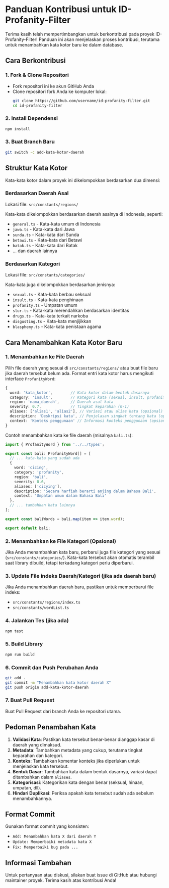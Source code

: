 # Panduan Kontribusi untuk ID-Profanity-Filter

Terima kasih telah mempertimbangkan untuk berkontribusi pada proyek ID-Profanity-Filter! Panduan ini akan menjelaskan proses kontribusi, terutama untuk menambahkan kata kotor baru ke dalam database.

## Cara Berkontribusi

### 1. Fork & Clone Repositori

- Fork repositori ini ke akun GitHub Anda
- Clone repositori fork Anda ke komputer lokal:
  ```bash
  git clone https://github.com/username/id-profanity-filter.git
  cd id-profanity-filter
  ```

### 2. Install Dependensi

```bash
npm install
```

### 3. Buat Branch Baru

```bash
git switch -c add-kata-kotor-daerah
```

## Struktur Kata Kotor

Kata-kata kotor dalam proyek ini dikelompokkan berdasarkan dua dimensi:

### Berdasarkan Daerah Asal

Lokasi file: `src/constants/regions/`

Kata-kata dikelompokkan berdasarkan daerah asalnya di Indonesia, seperti:
- `general.ts` - Kata-kata umum di Indonesia
- `jawa.ts` - Kata-kata dari Jawa
- `sunda.ts` - Kata-kata dari Sunda
- `betawi.ts` - Kata-kata dari Betawi
- `batak.ts` - Kata-kata dari Batak
- ... dan daerah lainnya

### Berdasarkan Kategori

Lokasi file: `src/constants/categories/`

Kata-kata juga dikelompokkan berdasarkan jenisnya:
- `sexual.ts` - Kata-kata berbau seksual
- `insult.ts` - Kata-kata penghinaan
- `profanity.ts` - Umpatan umum
- `slur.ts` - Kata-kata merendahkan berdasarkan identitas
- `drugs.ts` - Kata-kata terkait narkoba
- `disgusting.ts` - Kata-kata menjijikkan
- `blasphemy.ts` - Kata-kata penistaan agama

## Cara Menambahkan Kata Kotor Baru

### 1. Menambahkan ke File Daerah

Pilih file daerah yang sesuai di `src/constants/regions/` atau buat file baru jika daerah tersebut belum ada. Format entri kata kotor harus mengikuti interface `ProfanityWord`:

```typescript
{
  word: 'kata_kotor',        // Kata kotor dalam bentuk dasarnya
  category: 'insult',        // Kategori kata (sexual, insult, profanity, slur, drugs, disgusting, blasphemy)
  region: 'nama_daerah',     // Daerah asal kata
  severity: 0.7,             // Tingkat keparahan (0-1)
  aliases: ['alias1', 'alias2'], // Variasi atau alias kata (opsional)
  description: 'Deskripsi kata', // Penjelasan singkat tentang kata (opsional)
  context: 'Konteks penggunaan' // Informasi konteks penggunaan (opsional)
}
```

Contoh menambahkan kata ke file daerah (misalnya `bali.ts`):

```typescript
import { ProfanityWord } from '../../types';

export const bali: ProfanityWord[] = [
  // ... kata-kata yang sudah ada
  {
    word: 'cicing',
    category: 'profanity',
    region: 'bali',
    severity: 0.6,
    aliases: ['cicying'],
    description: 'Secara harfiah berarti anjing dalam Bahasa Bali',
    context: 'Umpatan umum dalam Bahasa Bali'
  },
  // ... tambahkan kata lainnya
];

export const baliWords = bali.map(item => item.word);

export default bali;
```

### 2. Menambahkan ke File Kategori (Opsional)

Jika Anda menambahkan kata baru, perbarui juga file kategori yang sesuai (`src/constants/categories/`). Kata-kata tersebut akan otomatis terambil saat library dibuild, tetapi terkadang kategori perlu diperbarui.

### 3. Update File indeks Daerah/Kategori (jika ada daerah baru)

Jika Anda menambahkan daerah baru, pastikan untuk memperbarui file indeks:
- `src/constants/regions/index.ts`
- `src/constants/wordList.ts`

### 4. Jalankan Tes (jika ada)

```bash
npm test
```

### 5. Build Library

```bash
npm run build
```

### 6. Commit dan Push Perubahan Anda

```bash
git add .
git commit -m "Menambahkan kata kotor daerah X"
git push origin add-kata-kotor-daerah
```

### 7. Buat Pull Request

Buat Pull Request dari branch Anda ke repositori utama.

## Pedoman Penambahan Kata

1. **Validasi Kata**: Pastikan kata tersebut benar-benar dianggap kasar di daerah yang dimaksud.
2. **Metadata**: Tambahkan metadata yang cukup, terutama tingkat keparahan dan kategori.
3. **Konteks**: Tambahkan komentar konteks jika diperlukan untuk menjelaskan kata tersebut.
4. **Bentuk Dasar**: Tambahkan kata dalam bentuk dasarnya, variasi dapat ditambahkan dalam `aliases`.
5. **Kategorisasi**: Kategorikan kata dengan benar (seksual, hinaan, umpatan, dll).
6. **Hindari Duplikasi**: Periksa apakah kata tersebut sudah ada sebelum menambahkannya.

## Format Commit

Gunakan format commit yang konsisten:
- `Add: Menambahkan kata X dari daerah Y`
- `Update: Memperbaiki metadata kata X`
- `Fix: Memperbaiki bug pada ...`

## Informasi Tambahan

Untuk pertanyaan atau diskusi, silakan buat issue di GitHub atau hubungi maintainer proyek. Terima kasih atas kontribusi Anda!